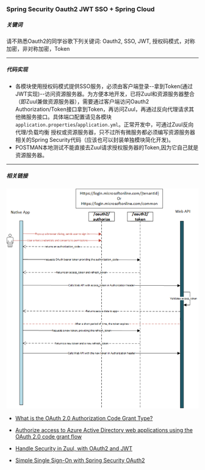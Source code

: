 ### Spring Security Oauth2 JWT SSO + Spring Cloud
##### 关键词
请不熟悉Oauth2的同学谷歌下列关键词:
Oauth2, SSO, JWT, 授权码模式，对称加密，非对称加密，Token

------------

##### 代码实现
 - 各模块使用授权码模式提供SSO服务，必须由客户端登录--拿到Token(通过JWT实现)--访问资源服务器。为方便本地开发，已将Zuul和资源服务器整合（即Zuul兼做资源服务器），需要通过客户端访问Oauth2 Authorization/Token接口拿到Token，再访问Zuul，再通过反向代理请求其他微服务接口。具体端口配置请见各模块`application.properties`/`application.yml`。正常开发中，可通过Zuul反向代理/负载均衡 授权或资源服务器，只不过所有微服务都必须编写资源服务器相关的Spring Security代码（应该也可以封装单独模块简化开发)。
 - POSTMAN本地测试不能直接去Zuul请求授权服务器的Token,因为它自己就是资源服务器。

------------
##### 相关链接
![授权码模式](./DOC/active-directory-oauth-code-flow-native-app.png)

- [What is the OAuth 2.0 Authorization Code Grant Type?](https://developer.okta.com/blog/2018/04/10/oauth-authorization-code-grant-type "What is the OAuth 2.0 Authorization Code Grant Type?")

- [Authorize access to Azure Active Directory web applications using the OAuth 2.0 code grant flow](https://docs.microsoft.com/en-us/azure/active-directory/develop/v1-protocols-oauth-code "Authorize access to Azure Active Directory web applications using the OAuth 2.0 code grant flow")
- [Handle Security in Zuul, with OAuth2 and JWT](https://www.baeldung.com/spring-security-zuul-oauth-jwt "Handle Security in Zuul, with OAuth2 and JWT")

- [Simple Single Sign-On with Spring Security OAuth2](https://www.baeldung.com/sso-spring-security-oauth2 "Simple Single Sign-On with Spring Security OAuth2")


